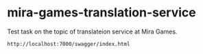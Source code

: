 # mira-games-translation-service
Test task on the topic of translateion service at Mira Games.

``` bash
http://localhost:7000/swagger/index.html
```